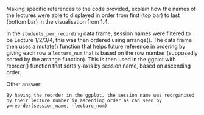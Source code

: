 Making specific references to the code provided, explain how the names of the lectures were able
to displayed in order from first (top bar) to last (bottom bar) in the visualisation from 1.4.

In the `students_per_recording` data frame, session names were filtered to be Lecture 1/2/3/4, this was then ordered using arrange(). The data frame then uses a mutate() function that helps future reference in ordering by giving each row a `lecture_num` that is based on the row number (supposedly sorted by the arrange function). This is then used in the ggplot with reorder() function that sorts y-axis by session name, based on ascending order.

Other answer:

```
By having the reorder in the ggplot, the session name was reorganised by their lecture number in ascending order as can seen by y=reorder(session_name, -lecture_num)
```
